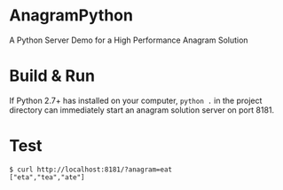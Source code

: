 # AnagramPython

A Python Server Demo for a High Performance Anagram Solution

# Build & Run

If Python 2.7+ has installed on your computer, `python .` in the project directory can immediately start an anagram solution server on port 8181.

# Test


```
$ curl http://localhost:8181/?anagram=eat
["eta","tea","ate"]
```
